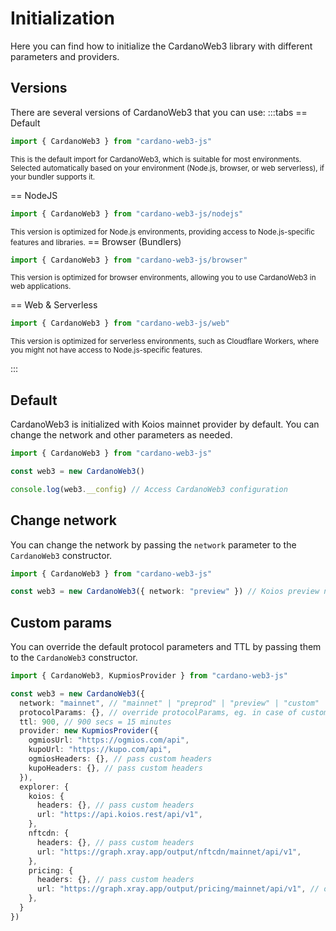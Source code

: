 # Initialization

Here you can find how to initialize the CardanoWeb3 library with different parameters and providers.


## Versions

There are several versions of CardanoWeb3 that you can use:
:::tabs
== Default
```ts
import { CardanoWeb3 } from "cardano-web3-js"
```
<small>This is the default import for CardanoWeb3, which is suitable for most environments. Selected automatically based on your environment (Node.js, browser, or web serverless), if your bundler supports it.</small>

== NodeJS
```ts
import { CardanoWeb3 } from "cardano-web3-js/nodejs"
```
<small>This version is optimized for Node.js environments, providing access to Node.js-specific features and libraries.</small>
== Browser (Bundlers)
```ts
import { CardanoWeb3 } from "cardano-web3-js/browser"
```
<small>This version is optimized for browser environments, allowing you to use CardanoWeb3 in web applications.</small>

== Web & Serverless
```ts
import { CardanoWeb3 } from "cardano-web3-js/web"
```
<small>This version is optimized for serverless environments, such as Cloudflare Workers, where you might not have access to Node.js-specific features.</small>

:::

## Default

CardanoWeb3 is initialized with Koios mainnet provider by default. You can change the network and other parameters as needed.

```ts
import { CardanoWeb3 } from "cardano-web3-js"

const web3 = new CardanoWeb3()

console.log(web3.__config) // Access CardanoWeb3 configuration
```

## Change network

You can change the network by passing the `network` parameter to the `CardanoWeb3` constructor.

```ts
import { CardanoWeb3 } from "cardano-web3-js"

const web3 = new CardanoWeb3({ network: "preview" }) // Koios preview network provider
```

## Custom params

You can override the default protocol parameters and TTL by passing them to the `CardanoWeb3` constructor.

```ts
import { CardanoWeb3, KupmiosProvider } from "cardano-web3-js"

const web3 = new CardanoWeb3({
  network: "mainnet", // "mainnet" | "preprod" | "preview" | "custom"
  protocolParams: {}, // override protocolParams, eg. in case of custom network
  ttl: 900, // 900 secs = 15 minutes
  provider: new KupmiosProvider({
    ogmiosUrl: "https://ogmios.com/api",
    kupoUrl: "https://kupo.com/api",
    ogmiosHeaders: {}, // pass custom headers
    kupoHeaders: {}, // pass custom headers
  }),
  explorer: {
    koios: {
      headers: {}, // pass custom headers
      url: "https://api.koios.rest/api/v1",
    },
    nftcdn: {
      headers: {}, // pass custom headers
      url: "https://graph.xray.app/output/nftcdn/mainnet/api/v1",
    },
    pricing: {
      headers: {}, // pass custom headers
      url: "https://graph.xray.app/output/pricing/mainnet/api/v1", // only mainnet available
    },
  }
})
```